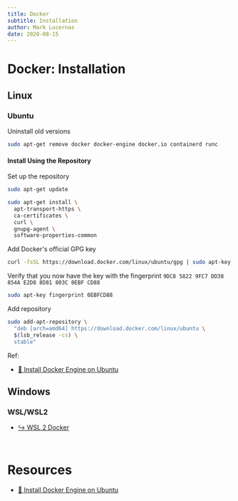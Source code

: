 ```yaml
---
title: Docker
subtitle: Installation
author: Mark Lucernas
date: 2020-08-15
---
```



# Docker: Installation

## Linux

### Ubuntu

Uninstall old versions

```sh
sudo apt-get remove docker docker-engine docker.io containerd runc
```

#### Install Using the Repository

Set up the repository

```sh
sudo apt-get update

sudo apt-get install \
  apt-transport-https \
  ca-certificates \
  curl \
  gnupg-agent \
  software-properties-common
```

Add Docker's official GPG key

```sh
curl -fsSL https://download.docker.com/linux/ubuntu/gpg | sudo apt-key add -
```

Verify that you now have the key with the fingerprint `9DC8 5822 9FC7 DD38 854A
E2D8 8D81 803C 0EBF CD88`

```sh
sudo apt-key fingerprint 0EBFCD88
```

Add repository

```sh
sudo add-apt-repository \
  "deb [arch=amd64] https://download.docker.com/linux/ubuntu \
  $(lsb_release -cs) \
  stable"
```

Ref:

- [📄 Install Docker Engine on Ubuntu](https://docs.docker.com/engine/install/ubuntu/)


## Windows

### WSL/WSL2

- [↪ WSL 2 Docker](wsl/docker)


<br>

# Resources

- [📄 Install Docker Engine on Ubuntu](https://docs.docker.com/engine/install/ubuntu/)

